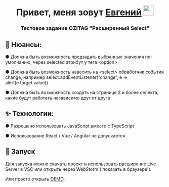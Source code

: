 <h1 align="center">Привет, меня зовут <a href="https://github.com/godluckman" target="_blank">Евгений</a> 
<img src="https://github.com/blackcater/blackcater/raw/main/images/Hi.gif" height="32"/></h1>
<h3 align="center">Тестовое задание OZiTAG "Расширенный Select"</h3>

## 📝 Нюансы:

● Должна быть возможность предзадать выбранные значения по-умолчанию, через
selected атрибут у тега \<option>

● Должна быть возможность навесить на \<select> обработчик события change,
например select.addEventListener(“change”, e => alert(e.target.value))

● Должна быть возможность создать на странице 2 и более селекта, какие будут
работать независимо друг от друга
## ✨ Технологии:

● Разрешено использовать JavaScript вместе с TypeScript

● Использование React / Vue / Angular не допускается
## 🚀 Запуск

Для запуска можно скачать проект и использовать расширение Live Server в VSC или открыть через WebStorm ('показать в браузере').

Или просто открыть [DEMO](https://godluckman.github.io/OZITest/).